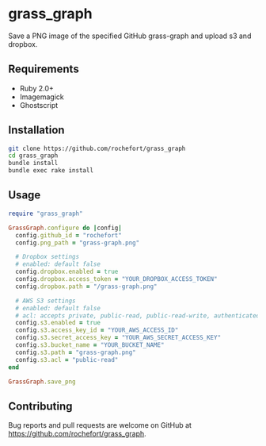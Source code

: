# grass_graph

Save a PNG image of the specified GitHub grass-graph and upload s3 and dropbox.


## Requirements
- Ruby 2.0+
- Imagemagick
- Ghostscript


## Installation
```sh
git clone https://github.com/rochefort/grass_graph
cd grass_graph
bundle install
bundle exec rake install
```

## Usage
```ruby
require "grass_graph"

GrassGraph.configure do |config|
  config.github_id = "rochefort"
  config.png_path = "grass-graph.png"

  # Dropbox settings
  # enabled: default false
  config.dropbox.enabled = true
  config.dropbox.access_token = "YOUR_DROPBOX_ACCESS_TOKEN"
  config.dropbox.path = "/grass-graph.png"

  # AWS S3 settings
  # enabled: default false
  # acl: accepts private, public-read, public-read-write, authenticated-read
  config.s3.enabled = true
  config.s3.access_key_id = "YOUR_AWS_ACCESS_ID"
  config.s3.secret_access_key = "YOUR_AWS_SECRET_ACCESS_KEY"
  config.s3.bucket_name = "YOUR_BUCKET_NAME"
  config.s3.path = "grass-graph.png"
  config.s3.acl = "public-read"
end

GrassGraph.save_png
```


## Contributing

Bug reports and pull requests are welcome on GitHub at https://github.com/rochefort/grass_graph.

